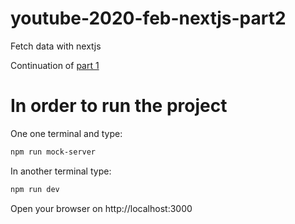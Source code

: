 # youtube-2020-feb-nextjs-part2
Fetch data with nextjs

Continuation of [part 1](https://github.com/bmvantunes/youtube-2020-feb-nextjs-part1)

# In order to run the project
One one terminal and type:
```sh
npm run mock-server
```

In another terminal type:
```sh
npm run dev
```

Open your browser on http://localhost:3000
